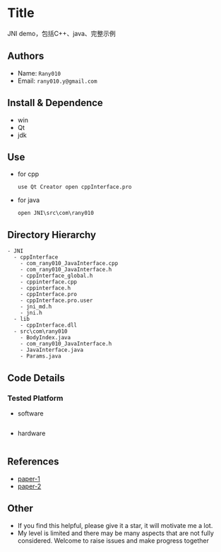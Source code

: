 Title
===
JNI demo，包括C++、java、完整示例


## Authors
- Name:  `Rany010`
- Email:  `rany010.y@gmail.com`

## Install & Dependence
- win
- Qt
- jdk

## Use
- for cpp
  ```
  use Qt Creator open cppInterface.pro
  ```
- for java
  ```
  open JNI\src\com\rany010
  ```

## Directory Hierarchy
```
- JNI
  - cppInterface
    - com_rany010_JavaInterface.cpp
    - com_rany010_JavaInterface.h
    - cppInterface_global.h
    - cppinterface.cpp
    - cppinterface.h
    - cppInterface.pro
    - cppInterface.pro.user
    - jni_md.h
    - jni.h
  - lib
    - cppInterface.dll
  - src\com\rany010
    - BodyIndex.java
    - com_rany010_JavaInterface.h
    - JavaInterface.java
    - Params.java
```
## Code Details
### Tested Platform
- software
  ```
  ```
- hardware
  ```
  ```

## References
- [paper-1]()
- [paper-2]()
  
## Other
- If you find this helpful, please give it a star, it will motivate me a lot.
- My level is limited and there may be many aspects that are not fully considered. Welcome to raise issues and make progress together
